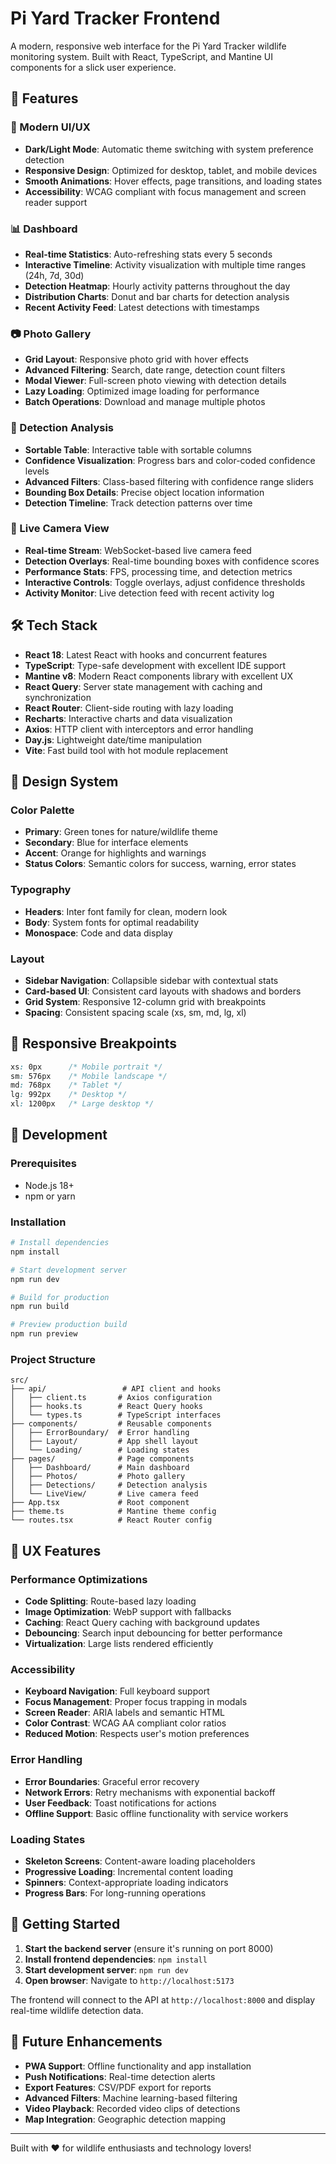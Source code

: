 # Pi Yard Tracker Frontend

A modern, responsive web interface for the Pi Yard Tracker wildlife monitoring system. Built with React, TypeScript, and Mantine UI components for a slick user experience.

## 🚀 Features

### 🎨 Modern UI/UX

- **Dark/Light Mode**: Automatic theme switching with system preference detection
- **Responsive Design**: Optimized for desktop, tablet, and mobile devices
- **Smooth Animations**: Hover effects, page transitions, and loading states
- **Accessibility**: WCAG compliant with focus management and screen reader support

### 📊 Dashboard

- **Real-time Statistics**: Auto-refreshing stats every 5 seconds
- **Interactive Timeline**: Activity visualization with multiple time ranges (24h, 7d, 30d)
- **Detection Heatmap**: Hourly activity patterns throughout the day
- **Distribution Charts**: Donut and bar charts for detection analysis
- **Recent Activity Feed**: Latest detections with timestamps

### 📷 Photo Gallery

- **Grid Layout**: Responsive photo grid with hover effects
- **Advanced Filtering**: Search, date range, detection count filters
- **Modal Viewer**: Full-screen photo viewing with detection details
- **Lazy Loading**: Optimized image loading for performance
- **Batch Operations**: Download and manage multiple photos

### 🎯 Detection Analysis

- **Sortable Table**: Interactive table with sortable columns
- **Confidence Visualization**: Progress bars and color-coded confidence levels
- **Advanced Filters**: Class-based filtering with confidence range sliders
- **Bounding Box Details**: Precise object location information
- **Detection Timeline**: Track detection patterns over time

### 📡 Live Camera View

- **Real-time Stream**: WebSocket-based live camera feed
- **Detection Overlays**: Real-time bounding boxes with confidence scores
- **Performance Stats**: FPS, processing time, and detection metrics
- **Interactive Controls**: Toggle overlays, adjust confidence thresholds
- **Activity Monitor**: Live detection feed with recent activity log

## 🛠 Tech Stack

- **React 18**: Latest React with hooks and concurrent features
- **TypeScript**: Type-safe development with excellent IDE support
- **Mantine v8**: Modern React components library with excellent UX
- **React Query**: Server state management with caching and synchronization
- **React Router**: Client-side routing with lazy loading
- **Recharts**: Interactive charts and data visualization
- **Axios**: HTTP client with interceptors and error handling
- **Day.js**: Lightweight date/time manipulation
- **Vite**: Fast build tool with hot module replacement

## 🎨 Design System

### Color Palette

- **Primary**: Green tones for nature/wildlife theme
- **Secondary**: Blue for interface elements
- **Accent**: Orange for highlights and warnings
- **Status Colors**: Semantic colors for success, warning, error states

### Typography

- **Headers**: Inter font family for clean, modern look
- **Body**: System fonts for optimal readability
- **Monospace**: Code and data display

### Layout

- **Sidebar Navigation**: Collapsible sidebar with contextual stats
- **Card-based UI**: Consistent card layouts with shadows and borders
- **Grid System**: Responsive 12-column grid with breakpoints
- **Spacing**: Consistent spacing scale (xs, sm, md, lg, xl)

## 📱 Responsive Breakpoints

```css
xs: 0px      /* Mobile portrait */
sm: 576px    /* Mobile landscape */
md: 768px    /* Tablet */
lg: 992px    /* Desktop */
xl: 1200px   /* Large desktop */
```

## 🔧 Development

### Prerequisites

- Node.js 18+
- npm or yarn

### Installation

```bash
# Install dependencies
npm install

# Start development server
npm run dev

# Build for production
npm run build

# Preview production build
npm run preview
```

### Project Structure

```
src/
├── api/                 # API client and hooks
│   ├── client.ts       # Axios configuration
│   ├── hooks.ts        # React Query hooks
│   └── types.ts        # TypeScript interfaces
├── components/         # Reusable components
│   ├── ErrorBoundary/  # Error handling
│   ├── Layout/         # App shell layout
│   └── Loading/        # Loading states
├── pages/              # Page components
│   ├── Dashboard/      # Main dashboard
│   ├── Photos/         # Photo gallery
│   ├── Detections/     # Detection analysis
│   └── LiveView/       # Live camera feed
├── App.tsx             # Root component
├── theme.ts            # Mantine theme config
└── routes.tsx          # React Router config
```

## 🎯 UX Features

### Performance Optimizations

- **Code Splitting**: Route-based lazy loading
- **Image Optimization**: WebP support with fallbacks
- **Caching**: React Query caching with background updates
- **Debouncing**: Search input debouncing for better performance
- **Virtualization**: Large lists rendered efficiently

### Accessibility

- **Keyboard Navigation**: Full keyboard support
- **Focus Management**: Proper focus trapping in modals
- **Screen Reader**: ARIA labels and semantic HTML
- **Color Contrast**: WCAG AA compliant color ratios
- **Reduced Motion**: Respects user's motion preferences

### Error Handling

- **Error Boundaries**: Graceful error recovery
- **Network Errors**: Retry mechanisms with exponential backoff
- **User Feedback**: Toast notifications for actions
- **Offline Support**: Basic offline functionality with service workers

### Loading States

- **Skeleton Screens**: Content-aware loading placeholders
- **Progressive Loading**: Incremental content loading
- **Spinners**: Context-appropriate loading indicators
- **Progress Bars**: For long-running operations

## 🚀 Getting Started

1. **Start the backend server** (ensure it's running on port 8000)
2. **Install frontend dependencies**: `npm install`
3. **Start development server**: `npm run dev`
4. **Open browser**: Navigate to `http://localhost:5173`

The frontend will connect to the API at `http://localhost:8000` and display real-time wildlife detection data.

## 🔮 Future Enhancements

- **PWA Support**: Offline functionality and app installation
- **Push Notifications**: Real-time detection alerts
- **Export Features**: CSV/PDF export for reports
- **Advanced Filters**: Machine learning-based filtering
- **Video Playback**: Recorded video clips of detections
- **Map Integration**: Geographic detection mapping

---

Built with ❤️ for wildlife enthusiasts and technology lovers!
